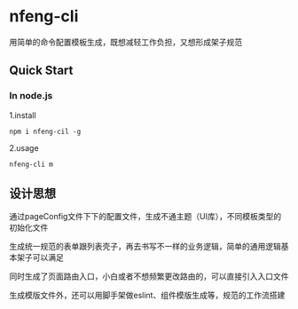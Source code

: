 # nfeng-cli

用简单的命令配置模板生成，既想减轻工作负担，又想形成架子规范

## Quick Start

### In node.js

1.install

```
npm i nfeng-cil -g
```

2.usage

```
nfeng-cli m
```

## 设计思想

通过pageConfig文件下下的配置文件，生成不通主题（UI库），不同模板类型的初始化文件

生成统一规范的表单跟列表壳子，再去书写不一样的业务逻辑，简单的通用逻辑基本架子可以满足

同时生成了页面路由入口，小白或者不想频繁更改路由的，可以直接引入入口文件

生成模版文件外，还可以用脚手架做eslint、组件模版生成等，规范的工作流搭建
